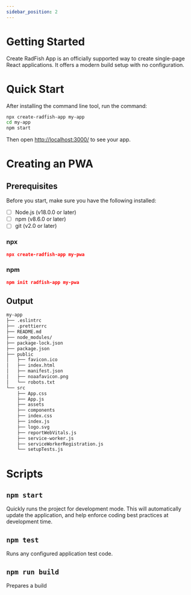 ```yaml
---
sidebar_position: 2
---
```


# Getting Started

Create RadFish App is an officially supported way to create single-page React applications. It offers a modern build setup with no configuration.

# Quick Start

After installing the command line tool, run the command:

```bash
npx create-radfish-app my-app
cd my-app
npm start
```

Then open [http://localhost:3000/](http://localhost:3000/) to see your app.

# Creating an PWA

## Prerequisites

Before you start, make sure you have the following installed:

- [ ] Node.js (v18.0.0 or later)
- [ ] npm (v8.6.0 or later)
- [ ] git (v2.0 or later)

### npx

```json
npx create-radfish-app my-pwa
```

### npm

```json
npm init radfish-app my-pwa
```

## Output

```bash
my-app
├── .eslintrc
├── .prettierrc
├── README.md
├── node_modules/
├── package-lock.json
├── package.json
├── public
│   ├── favicon.ico
│   ├── index.html
│   ├── manifest.json
│   ├── noaafavicon.png
│   └── robots.txt
└── src
    ├── App.css
    ├── App.js
    ├── assets
    ├── components
    ├── index.css
    ├── index.js
    ├── logo.svg
    ├── reportWebVitals.js
    ├── service-worker.js
    ├── serviceWorkerRegistration.js
    └── setupTests.js
```

# Scripts

## `npm start`

Quickly runs the project for development mode. This will automatically update the application, and help enforce coding best practices at development time.

## `npm test`

Runs any configured application test code.

## `npm run build`

Prepares a build
